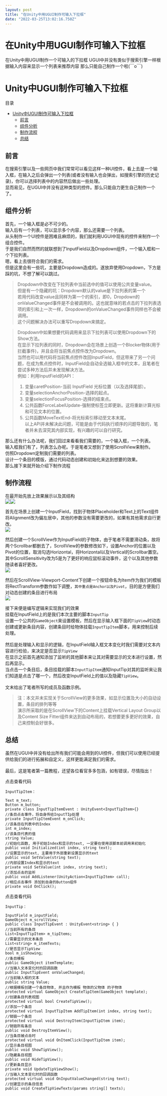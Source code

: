 ```yaml
---
layout: post
title: "在Unity中用UGUI制作可输入下拉框"
date: "2022-03-25T13:02:16.750Z"
---
```

在Unity中用UGUI制作可输入下拉框
====================

在Unity中用UGUI制作一个可输入的下拉框 UGUI中并没有类似于搜索引擎一样根据输入内容来显示一个列表来推荐内容 那么只能自己制作一个啦(￣o￣)

Unity中UGUI制作可输入下拉框
==================

目录

*   [Unity中UGUI制作可输入下拉框](#unity中ugui制作可输入下拉框)
    *   [前言](#前言)
    *   [组件分析](#组件分析)
    *   [制作流程](#制作流程)
    *   [总结](#总结)

前言
--

在搜索引擎以及一些网页中我们常常可以看见这样一种UI控件，看上去是一个输入框，在输入之后会弹出一个列表(或者没有输入也会弹出，如搜索引擎的历史记录)，你可以选择列表中的内容然后做出一些处理。  
显而易见，在UGUI中并没有这种类型的控件。那么只能自力更生自己制作一个了。

组件分析
----

首先，一个输入框是必不可少的。  
输入后有一个列表，可以显示多个内容，那么还需要一个列表。  
从头制作一个UI控件是困难且麻烦的，我们就利用UGUI中现有的控件来制作一个组合控件。  
于是我们自然而然的就联想到了InputField以及Dropdown组件，一个输入框和一个下拉列表。  
嗯，看上去很符合我们的需求。  
但是这里会有一些坑，主要是Dropdown造成的。遂放弃使用Dropdown，下方是踩的坑，不想了解可以跳过。

> Dropdown中改变在下拉列表中当前选中的值可以使用公共变量value。  
> 但是有一个隐藏的坑：Dropdown默认的value是下拉列表的第一个  
> 若用代码改变value且同样为第一个的索引，即0，Dropdown的onValueChanged事件是不会被调用的。这也就意味的若点击的下拉列表选项的索引和上一次一样，Dropdown的onValueChanged事件同样也不会被调用。  
> 这个问题解决办法可以重写Dropdown来搞定。

> Dropdown中如果想要代码调用来显示下拉列表可以使用Dropdown下的Show方法。  
> 在显示下拉列表的同时，Dropdown会在场景上创造一个Blocker物体(用于拦截事件)，并且会将当前焦点控件改为Dropdown。  
> 当然也可以用代码将当前焦点控件改回InputField，但这带来了另一个问题，在成为焦点控件时，InputField会自动全选输入框中的文本，且笔者在尝试多种方法后并未发现解决方法。  
> 例如：利用InputField的API：
> 
> 1.  变量caretPosition-当前 InputField 光标位置（以及选择尾部）。
> 2.  变量selectionAnchorPosition-选择的起点。
> 3.  变量selectionFocusPosition-选择的结束点。
> 4.  公共函数ForceLabelUpdate-强制使标签立即更新。这将重新计算光标和可见文本的位置。
> 5.  公共函数MoveTextEnd-将光标索引移动至文本末尾。  
>     以上API并未解决此问题，可能是由于代码执行顺序的问题导致的，笔者并未去深究其内部实现，有兴趣的可以自行研究。

那么还有什么办法呢，我们回过来看看我们需要的，一个输入框，一个列表。  
输入框我们有了，列表怎么办呢。于是笔者又想到了使用ScrollView来制作。  
仿照Dropdown定制我们需要的列表。  
设计一个条目的模版，通过代码动态创建和初始化来达到想要的效果。  
那么接下来就开始介绍下制作流程

制作流程
----

在最开始先放上效果展示以及其结构  
![](https://img2022.cnblogs.com/blog/2352082/202203/2352082-20220325162603531-572878220.gif)![](https://img2022.cnblogs.com/blog/2352082/202203/2352082-20220325162634108-74634594.png)

首先在场景上创建一个InputField，找到子物体Placeholder和Text上的Text组件将Alignment改为偏左居中，其他的参数没有需要更改的，如果有其他需求自行更改。  
![](https://img2022.cnblogs.com/blog/2352082/202203/2352082-20220325162656689-121840180.png)

然后创建一个ScrollView作为InputField的子物体，由于笔者不需要滑动条，故将两个Scrollbar都删去了，ScrollView的参数修改如下，设置Anchor的位置以及Pivot的位置，取消勾选Horizontal，将Horizontal以及Vertical的Scrollbar置空。  
其中ScrollSensitivity改为5是为了更好的响应鼠标滚动事件，这个以及其他参数随读者喜好更改。  
![](https://img2022.cnblogs.com/blog/2352082/202203/2352082-20220325162720209-1024424003.png)

然后在ScrollView-Viewport-Content下创建一个按钮命名为Item作为我们的模板  
将RectTransform参数作如下调整，`其中重点是Anchor以及Pivot`，目的是方便我们对动态创建的条目进行布局  
![](https://img2022.cnblogs.com/blog/2352082/202203/2352082-20220325162730281-846543683.png)

接下来便是编写逻辑来实现我们的效果  
挂载在InputField上的是我们本次主要的脚本`InputTip`  
设置一个公共的`GameObject`来设置模板，然后在显示输入框下面的`TipView`时动态创建或更新条目内容，创建条目时给物体挂载`InputTipItem`脚本，用来控制后续处理。  
   
然后是处理输入和显示的逻辑，在InputField输入框文本变化时我们需要对文本内容进行检验，来决定是否显示`TipView`  
在显示之前首先通知添加了监听的其他脚本来让其对需要显示的文本进行设置，然后再显示。  
当点击一个条目后，条目挂载的脚本`InputTipItem`通知InputTip对其的监听来让我们知道是点击了哪一个，然后改变InputField上的值以及隐藏`TipView`。  
   
文末给出了笔者所写的成员及函数示例。

> 注：本文并未实现关于ScrollView的更多效果，如显示位置及大小的自动设置，条目的排列等等  
> 演示所采取的是在ScrollView下的Content上挂载Vertical Layout Group以及Content Size Fitter组件来达到自动布局的，若想要更多更好的效果，自己来控制会好很多。

总结
--

虽然在UGUI中并没有给出所有我们可能会用到的UI控件，但我们可以使用已经提供给我们的进行拓展和自定义，这样更能满足我们的需求。  
   
最后，这是笔者第一篇教程，还望各位看官多多包涵，如有错误，尽情指出！

点击查看代码

    InputTipItem：
    
    Text m_text;
    Button m_button;
    private class InputTipItemEvent : UnityEvent<InputTipItem>{}
    //条目点击事件，将自身传给InputTIp处理
    private InputTipItemEvent m_onClick;
    //该条目在列表中的Index
    int m_index;
    //该条目代表的值
    string Value;
    //初始化函数, 用于初始Index和显示的text, 一定要在使用该脚本前调用来初始化
    public void Initialized(int index, string text);
    //设置显示的text, 主要用于外部重新设置显示的text
    public void SetValue(string text);
    //内部设置Index和显示的text
    private void SetValue(int index, string text);
    //添加点击的监听
    public void AddListener(UnityAction<InputTipItem> call);
    //相应点击事件 添加到自身的Button组件
    private void OnClick();
点击查看代码

    InputTip：
    
    InputField m_inputField;
    GameObject m_scrollView;
    public class InputTipEvent : UnityEvent<string> { }
    //当前所有的条目
    List<InputTipItem> m_tipItems;
    //需要显示的文本条目
    List<string> m_itemTexts;
    //是否显示TipView
    bool m_isShowing;
    //条目模板
    public GameObject itemTemplate;
    //当输入文本变化时的回调函数
    public InputTipEvent onValueChanged;
    //当前输入框的文本
    public string Value;
    //根据模板创建一个条目物体, 并且作为模板 物体的父物体 的子物体
    protected virtual GameObject CreateTipItem(GameObject template);
    //创建条目列表视图
    protected virtual bool CreateTipView();
    //添加一个条目
    protected virtual InputTipItem AddTipItem(int index, string text);
    //销毁一个条目
    protected virtual void DestroyItem(InputTipItem item);
    //销毁所有条目
    public void DestroyItemView();
    //当条目被点击时
    protected virtual void OnItemClick(InputTipItem item);
    //显示条目视图
    public void ShowTipView();
    //隐藏条目视图
    public void HideTipView();
    //更新条目显示
    private void UpdateTipViewShow();
    //当输入文本变化时的回调函数
    protected virtual void OnInputValueChanged(string text);
    //创建显示的条目信息
    public void CreateTipViewTexts(params string[] texts);